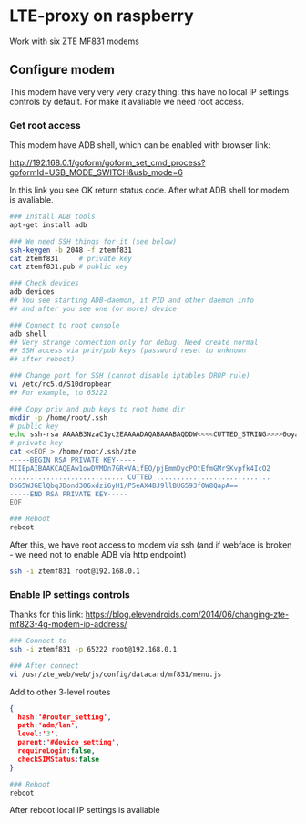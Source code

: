 # LTE-proxy on raspberry

Work with six ZTE MF831 modems

## Configure modem

This modem have very very very crazy thing: this have no local IP settings controls by default. For make it avaliable we need root access.

### Get root access

This modem have ADB shell, which can be enabled with browser link:

http://192.168.0.1/goform/goform_set_cmd_process?goformId=USB_MODE_SWITCH&usb_mode=6

In this link you see OK return status code.
After what ADB shell for modem is avaliable.

```bash
### Install ADB tools
apt-get install adb

### We need SSH things for it (see below)
ssh-keygen -b 2048 -f ztemf831
cat ztemf831     # private key
cat ztemf831.pub # public key

### Check devices
adb devices
## You see starting ADB-daemon, it PID and other daemon info
## and after you see one (or more) device

### Connect to root console
adb shell
## Very strange connection only for debug. Need create normal
## SSH access via priv/pub keys (password reset to unknown 
## after reboot)

### Change port for SSH (cannot disable iptables DROP rule)
vi /etc/rc5.d/S10dropbear
## For example, to 65222

### Copy priv and pub keys to root home dir
mkdir -p /home/root/.ssh
# public key
echo ssh-rsa AAAAB3NzaC1yc2EAAAADAQABAAABAQDDW<<<<CUTTED_STRING>>>>0oyaO5pfQb8N root@raspberrypi > /home/root/.ssh/authorized_keys
# private key
cat <<EOF > /home/root/.ssh/zte
-----BEGIN RSA PRIVATE KEY-----
MIIEpAIBAAKCAQEAw1owDVMDn7GR+VAifEO/pjEmmDycPOtEfmGMrSKvpfk4IcO2
............................ CUTTED ............................
DSG5WJGElQbqJDond306xdzi6yH1/P5eAX4BJ9llBUG593f0W8QapA==
-----END RSA PRIVATE KEY-----
EOF

### Reboot
reboot
```

After this, we have root access to modem via ssh (and if webface is broken - we need not to enable ADB via http endpoint)

```bash
ssh -i ztemf831 root@192.168.0.1
```

### Enable IP settings controls

Thanks for this link: https://blog.elevendroids.com/2014/06/changing-zte-mf823-4g-modem-ip-address/

```bash
### Connect to
ssh -i ztemf831 -p 65222 root@192.168.0.1

### After connect
vi /usr/zte_web/web/js/config/datacard/mf831/menu.js

```

Add to other 3-level routes

```json
{
  hash:'#router_setting',
  path:'adm/lan',
  level:'3',
  parent:'#device_setting',
  requireLogin:false,
  checkSIMStatus:false
}
```

```bash
### Reboot
reboot
```

After reboot local IP settings is avaliable
